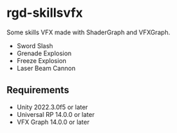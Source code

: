 # rgd-skillsvfx

Some skills VFX made with ShaderGraph and VFXGraph.
* Sword Slash
* Grenade Explosion
* Freeze Explosion
* Laser Beam Cannon

## Requirements
* Unity 2022.3.0f5 or later
* Universal RP 14.0.0 or later
* VFX Graph 14.0.0 or later
